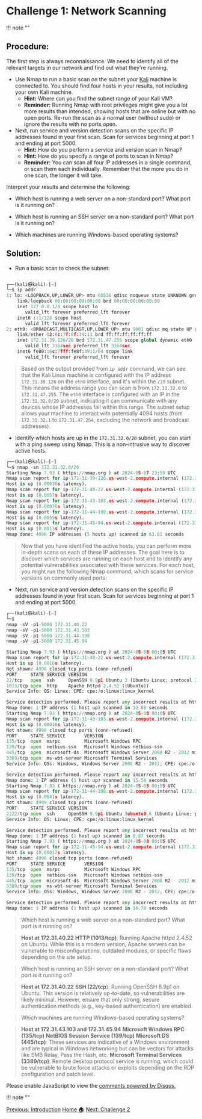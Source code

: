 # **Challenge 1: Network Scanning**

!!! note ""

## **Procedure:**

The first step is always reconnaissance. We need to identify all of the relevant targets in our network and find out what they're running.

- Use Nmap to run a basic scan on the subnet your [Kali](https://www.kali.org/ "Kali Linux!")  machine is connected to. You should find four hosts in your results, not including your own Kali machine.
  - **Hint:** Where can you find the subnet range of your Kali VM?
  - **Reminder:** Running Nmap with root privileges might give you a lot more results than intended, showing hosts that are online but with no open ports. Re-run the scan as a normal user (without sudo) or ignore the results with no ports open.
- Next, run service and version detection scans on the specific IP addresses found in your first scan. Scan for services beginning at port 1 and ending at port 5000.
  - **Hint:** How do you perform a service and version scan in Nmap?
  - **Hint:** How do you specify a range of ports to scan in Nmap?
  - **Reminder:** You can scan all four IP addresses in a single command, or scan them each individually. Remember that the more you do in one scan, the longer it will take.

Interpret your results and determine the following:

- Which host is running a web server on a non-standard port? What port is it running on?

- Which host is running an SSH server on a non-standard port? What port is it running on?

- Which machines are running Windows-based operating systems?

## **Solution:**

- Run a basic scan to check the subnet:

```python linenums="1" hl_lines="11"

┌──(kali㉿kali)-[~]
└─$ ip addr
1: lo: <LOOPBACK,UP,LOWER_UP> mtu 65536 qdisc noqueue state UNKNOWN group default qlen 1000
    link/loopback 00:00:00:00:00:00 brd 00:00:00:00:00:00
    inet 127.0.0.1/8 scope host lo
       valid_lft forever preferred_lft forever
    inet6 ::1/128 scope host 
       valid_lft forever preferred_lft forever
2: eth0: <BROADCAST,MULTICAST,UP,LOWER_UP> mtu 9001 qdisc mq state UP group default qlen 1000
    link/ether 02:6c:7f:8f:39:11 brd ff:ff:ff:ff:ff:ff
    inet 172.31.39.126/20 brd 172.31.47.255 scope global dynamic eth0
       valid_lft 3164sec preferred_lft 3164sec
    inet6 fe80::6c:7fff:fe8f:3911/64 scope link 
       valid_lft forever preferred_lft forever
```

  >Based on the output  provided from  `ip addr` command, we can see that the Kali Linux machine is configured with the IP address `172.31.39.126` on the `eth0` interface, and it's within the `/20` subnet. This means the address range you can scan is from `172.31.32.0` to `172.31.47.255`.
  The `eth0` interface is configured with an IP in the `172.31.32.0/20` subnet, indicating it can communicate with any devices whose IP addresses fall within this range. The subnet setup allows your machine to interact with potentially 4094 hosts (from `172.31.32.1` to `172.31.47.254`, excluding the network and broadcast addresses).


- Identify which hosts are up in the `172.31.32.0/20` subnet, you can start with a ping sweep using Nmap. This is a non-intrusive way to discover active hosts.

```python linenums="1"
┌──(kali㉿kali)-[~]
└─$ nmap -sn 172.31.32.0/20
Starting Nmap 7.93 ( https://nmap.org ) at 2024-05-07 23:59 UTC
Nmap scan report for ip-172-31-39-126.us-west-2.compute.internal (172.31.39.126)
Host is up (0.00036s latency).
Nmap scan report for ip-172-31-40-22.us-west-2.compute.internal (172.31.40.22)
Host is up (0.0057s latency).
Nmap scan report for ip-172-31-43-103.us-west-2.compute.internal (172.31.43.103)
Host is up (0.00076s latency).
Nmap scan report for ip-172-31-44-198.us-west-2.compute.internal (172.31.44.198)
Host is up (0.0055s latency).
Nmap scan report for ip-172-31-45-94.us-west-2.compute.internal (172.31.45.94)
Host is up (0.0013s latency).
Nmap done: 4096 IP addresses (5 hosts up) scanned in 63.81 seconds
```

>Now that you have identified the active hosts, you can perform more in-depth scans on each of these IP addresses. The goal here is to discover which services are running on each host and to identify any potential vulnerabilities associated with these services. For each host, you might run the following Nmap command, which scans for service versions on commonly used ports:

- Next, run service and version detection scans on the specific IP addresses found in your first scan. Scan for services beginning at port 1 and ending at port 5000.

```python linenums="1"
┌──(kali㉿kali)-[~]
└─$ 
nmap -sV -p1-5000 172.31.40.22
nmap -sV -p1-5000 172.31.43.103
nmap -sV -p1-5000 172.31.44.198
nmap -sV -p1-5000 172.31.45.94

Starting Nmap 7.93 ( https://nmap.org ) at 2024-05-08 00:05 UTC
Nmap scan report for ip-172-31-40-22.us-west-2.compute.internal (172.31.40.22)
Host is up (0.0016s latency).
Not shown: 4998 closed tcp ports (conn-refused)
PORT     STATE SERVICE VERSION
22/tcp   open  ssh     OpenSSH 8.9p1 Ubuntu 3 (Ubuntu Linux; protocol 2.0)
1013/tcp open  http    Apache httpd 2.4.52 ((Ubuntu))
Service Info: OS: Linux; CPE: cpe:/o:linux:linux_kernel

Service detection performed. Please report any incorrect results at https://nmap.org/submit/ .
Nmap done: 1 IP address (1 host up) scanned in 12.88 seconds
Starting Nmap 7.93 ( https://nmap.org ) at 2024-05-08 00:05 UTC
Nmap scan report for ip-172-31-43-103.us-west-2.compute.internal (172.31.43.103)
Host is up (0.00016s latency).
Not shown: 4996 closed tcp ports (conn-refused)
PORT     STATE SERVICE       VERSION
135/tcp  open  msrpc         Microsoft Windows RPC
139/tcp  open  netbios-ssn   Microsoft Windows netbios-ssn
445/tcp  open  microsoft-ds  Microsoft Windows Server 2008 R2 - 2012 microsoft-ds
3389/tcp open  ms-wbt-server Microsoft Terminal Services
Service Info: OSs: Windows, Windows Server 2008 R2 - 2012; CPE: cpe:/o:microsoft:windows

Service detection performed. Please report any incorrect results at https://nmap.org/submit/ .
Nmap done: 1 IP address (1 host up) scanned in 15.58 seconds
Starting Nmap 7.93 ( https://nmap.org ) at 2024-05-08 00:05 UTC
Nmap scan report for ip-172-31-44-198.us-west-2.compute.internal (172.31.44.198)
Host is up (0.0041s latency).
Not shown: 4999 closed tcp ports (conn-refused)
PORT     STATE SERVICE VERSION
2222/tcp open  ssh     OpenSSH 8.9p1 Ubuntu 3ubuntu0.6 (Ubuntu Linux; protocol 2.0)
Service Info: OS: Linux; CPE: cpe:/o:linux:linux_kernel

Service detection performed. Please report any incorrect results at https://nmap.org/submit/ .
Nmap done: 1 IP address (1 host up) scanned in 0.87 seconds
Starting Nmap 7.93 ( https://nmap.org ) at 2024-05-08 00:05 UTC
Nmap scan report for ip-172-31-45-94.us-west-2.compute.internal (172.31.45.94)
Host is up (0.00017s latency).
Not shown: 4996 closed tcp ports (conn-refused)
PORT     STATE SERVICE       VERSION
135/tcp  open  msrpc         Microsoft Windows RPC
139/tcp  open  netbios-ssn   Microsoft Windows netbios-ssn
445/tcp  open  microsoft-ds  Microsoft Windows Server 2008 R2 - 2012 microsoft-ds
3389/tcp open  ms-wbt-server Microsoft Terminal Services
Service Info: OSs: Windows, Windows Server 2008 R2 - 2012; CPE: cpe:/o:microsoft:windows

Service detection performed. Please report any incorrect results at https://nmap.org/submit/ .
Nmap done: 1 IP address (1 host up) scanned in 16.78 seconds
```

>Which host is running a web server on a non-standard port? What port is it running on? 

>**Host at 172.31.40.22**
**HTTP (1013/tcp)**: Running Apache httpd 2.4.52 on Ubuntu. While this is a modern version, Apache servers can be vulnerable to misconfigurations, outdated modules, or specific flaws depending on the site setup.

>Which host is running an SSH server on a non-standard port? What port is it running on?

>**Host at 172.31.40.22**
**SSH (22/tcp**): Running OpenSSH 8.9p1 on Ubuntu. This version is relatively up-to-date, so vulnerabilities are likely minimal. However, ensure that only strong, secure authentication methods (e.g., key-based authentication) are enabled.


>Which machines are running Windows-based operating systems?

>**Host at 172.31.43.103 and 172.31.45.94** 
**Microsoft Windows RPC (135/tcp)**
**NetBIOS Session Service (139/tcp)**
**Microsoft DS (445/tcp)**: These services are indicative of a Windows environment and are typical in Windows networking but can be vectors for attacks like SMB Relay, Pass the Hash, etc.
**Microsoft Terminal Services (3389/tcp)**: Remote desktop protocol service is running, which could be vulnerable to brute force attacks or exploits depending on the RDP configuration and patch level.

<div id="disqus_thread"></div>
<script>
    /**
    *  RECOMMENDED CONFIGURATION VARIABLES: EDIT AND UNCOMMENT THE SECTION BELOW TO INSERT DYNAMIC VALUES FROM YOUR PLATFORM OR CMS.
    *  LEARN WHY DEFINING THESE VARIABLES IS IMPORTANT: https://disqus.com/admin/universalcode/#configuration-variables    */
    /*
    var disqus_config = function () {
    this.page.url = PAGE_URL;  // Replace PAGE_URL with your page's canonical URL variable
    this.page.identifier = PAGE_IDENTIFIER; // Replace PAGE_IDENTIFIER with your page's unique identifier variable
    };
    */
    (function() { // DON'T EDIT BELOW THIS LINE
    var d = document, s = d.createElement('script');
    s.src = 'https://hcoco1-1.disqus.com/embed.js';
    s.setAttribute('data-timestamp', +new Date());
    (d.head || d.body).appendChild(s);
    })();
</script>
<noscript>Please enable JavaScript to view the <a href="https://disqus.com/?ref_noscript">comments powered by Disqus.</a></noscript>

!!! note ""

<div class="button-container" markdown="1">
<a href="/Career-Simulation-3/2-instructions/" class="md-button md-button--primary">Previous: Introduction</a>
<a href="/Career-Simulation-3/" class="md-button md-button--secondary">Home 🏠</a>
<a href="/Career-Simulation-3/challenge_2/" class="md-button md-button--primary">Next: Challenge 2</a>
</div>




